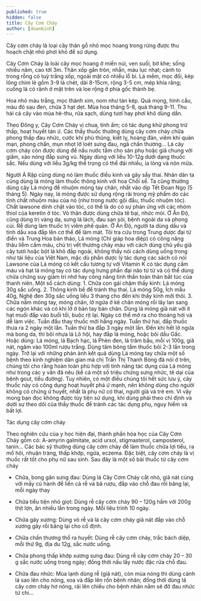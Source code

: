 ```yaml
---
published: true
hidden: false
title: Cây Cơm Cháy
author: [doanbinh]
---
```


Cây cơm cháy là loại cây thân gỗ nhỏ mọc hoang trong rừng được thu hoạch chặt nhỏ phơi khô để sử dụng.

Cây Cơm Cháy là loài cây mọc hoang ở miền núi, ven suối, bờ khe; sống nhiều năm, cao tới 3m. Thân xốp gần tròn, nhẵn, màu lục nhạt; cành to trong rỗng có tuỷ trắng xốp, ngoài mặt có nhiều lỗ bì. Lá mềm, mọc đối, kép lông chim lẻ gồm 3-9 lá chét, dài 8-15cm, rộng 3-5 cm, mép khía răng; cuống lá có rãnh ở mặt trên và loe rộng ở phía gốc thành bẹ.

Hoa nhỏ màu trắng, mọc thành xim, nom như tán kép. Quả mọng, hình cầu, màu đỏ sau đen, chứa 3 hạt dẹt. Mùa hoa tháng 5-8, quả tháng 9-11. Thu hái cả cây vào mùa hè-thu, rửa sạch, dùng tươi hay phơi khô dùng dần.

Theo Đông y, Cây Cơm Cháy vị chua, tính ấm; có tác dụng khử phong trừ thấp, hoạt huyết tán ứ. Các thầy thuốc thường dùng cây cơm cháy chữa phong thấp đau nhức, cước khí phù thũng, kiết lỵ, hoàng đản, viêm khí quản mạn, phong chẩn, mụn nhọt lở loét sưng đau, ngã chấn thương… Lá cây cơm cháy còn được dùng để nấu nước tắm cho sản phụ hoặc giã chung với giấm, xào nóng đắp sưng vú. Ngày dùng với liều 10-12g dưới dạng thuốc sắc. Nếu dùng với liều 3g/kg thể trọng có thể đái nhiều, ỉa lỏng và nôn mửa.

Người Ả Rập cũng dùng nó làm thuốc điều kinh và gây sẩy thai. Nhân dân ta cũng dùng lá móng làm thuốc thông kinh với hoa Chổi sể. Ta cũng thường dùng cây Lá móng để nhuộm móng tay chân, nhất vào dịp Tết Ðoan Ngọ (5 tháng 5). Ngày nay, lá móng được sử dụng rộng rãi trong mỹ phẩm do các tính chất nhuộm màu của nó (như trong nước gội đầu, thuốc nhuộm tóc). Chất lawsone dính chặt vào tóc, có thể là do có sự phản ứng với các nhóm thiol của keretin ở tóc. Vỏ thân được dùng chữa tê bại, nhức mỏi. Ở Ấn Ðộ, cũng dùng trị vàng da, sưng lá lách, đau sạn sỏi, bệnh ngoài da và phong cùi. Rễ dùng làm thuốc trị viêm phế quản. Ở Ấn Ðộ, người ta dùng dầu và tinh dầu xoa đắp lên cơ thể để làm mát. Tôi tra cứu trong Trung dược đại từ điển và Trung Hoa bản thảo, Lá móng (Chỉ giáp hoa diệp) có công năng thâu liễm cầm máu, chủ trị vết thương chảy máu với cách dùng chủ yếu giã cây tươi hoặc bột lá khô đắp ngoài, không thấy nói cách dùng uống trong như tài liệu của Việt Nam, mặc dù phần dược lý tác dụng các sách có nói Lawsone của Lá móng có kết cấu tương tự với Vitamin K có tác dụng cầm máu và hạt lá móng tay có tác dụng hưng phấn đại não từ từ và có thể dùng chữa chứng suy giảm trí nhớ hay công năng tinh thần toàn thân bất túc của thanh niên. Một số cách dùng: 1. Chữa con gái chậm thấy kinh: Lá móng 30g sắc uống. 2. Thông kinh bế để tránh thụ thai. Lá móng 50g, Ích mẫu 40g, Nghệ đen 30g sắc uống liều 3 thang cho đến khi thấy kinh mới thôi. 3. Chữa nấm móng tay, móng chân, lở ngứa ở kẽ chân móng rồi lây lan sang các ngón khác và có khi lở ở bàn tay bàn chân. Dùng lá móng giã nát với ít hạt muối đắp vào buổi tối, buộc rịt lại. Ngày có thể mở ra cho thoáng hơi và dễ làm việc. Tuần đầu thay thuốc mới hằng ngày. Tuần thứ hai, đắp thuốc thưa ra 2 ngày một lần. Tuần thứ ba đắp 3 ngày một lần. Ðến khi hết lở ngứa mà bong da, thì bôi nhựa lá Lô hội, hay đắp lá móng, hoặc bôi dầu Gấc. Hoặc dùng: Lá móng, lá Bạch hạc, lá Phèn đen, lá trâm bầu, mỗi vị 100g, giã nát, ngâm vào 100ml rượu trắng. Dùng tăm bông tẩm thuốc bôi 2-3 lần trong ngày. Trở lại với những phản ảnh kết quả dùng Lá móng tay chữa một số bệnh theo kinh nghiệm dân gian mà chị Trần Thị Thanh Bòng đã nói ở trên, chúng tôi cho rằng hoàn toàn phù hợp với tính năng tác dụng của Lá móng như trong các y văn đã nêu (kể cả một số triệu chứng sưng nhức, tê dại của bệnh gout, tiểu đường). Tuy nhiên, có một điều chúng tôi hết sức lưu ý, cây thuốc này có công dụng hoạt huyết phá ứ mạnh, nên không dùng cho người không có chứng ứ huyết, nhất là phụ nữ có thai, người già và trẻ em. Vì vậy mong bạn đọc không được tùy tiện sử dụng, khi dùng phải theo chỉ định và dưới sự theo dõi của thầy thuốc để tránh các tác dụng phụ, nguy hiểm và bất lợi.

Tác dụng cây cơm cháy

Theo nghiên cứu của y học hiện đại, thành phần hóa học của Cây Cơm Cháy gồm có: A-amyrin galmitate, acid ursol, stigmasterol, camposterol, tanin… Các bác sỹ thường dùng cây cơm cháy đề làm thuốc chữa lợi tiểu, ra mồ hôi, nhuận tràng, thấp khớp, ngứa, eczema. Đặc biệt, cây cơm cháy là vị thuốc rất tốt cho phụ nữ sau sinh. Sau đây là một số bài thuốc từ cây cơm cháy

- Chữa, bong gân sưng đau: Dùng lá Cây Cơm Cháy cắt nhỏ, giã nát cùng với mấy củ hành để liền cả rễ và bã rượu, đắp vào chỗ đau rồi băng lại, mỗi ngày thay

- Chữa tiểu tiện nhỏ giọt: Dùng rễ cây cơm cháy 90 – 120g hầm với 200g thịt lợn, ăn nhiều lần trong ngày. Mỗi liệu trình 10 ngày.

- Chữa gãy xương: Dùng vỏ rễ và lá cây cơm cháy giã nát đắp vào chỗ xương gãy rồi băng lại cho cố định.

 - Chữa chấn thương thổ ra huyết: Dùng rễ cây cơm cháy, trắc bách diệp, mỗi thứ 9g, địa du 12g, sắc nước uống.

 - Chữa phong thấp khớp xương sưng đau: Dùng rễ cây cơm cháy 20 – 30 g sắc nước uống trong ngày; đồng thời nấu lấy nước đặc rửa chỗ đau.

 - Chữa đau nhức: Mùa lạnh dùng rễ (giã nát), còn mùa nóng thì dùng cành lá sao lên cho nóng, xoa và đắp lên rốn bệnh nhân; đồng thời dùng lá cây cơm cháy hơ nóng, rải lên chiếu cho bệnh nhân nằm sẽ đở đau nhức tứ chi...